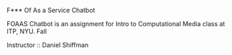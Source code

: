 F*** Of As a Service Chatbot 

FOAAS Chatbot is an assignment for Intro to Computational Media class at ITP, NYU. Fall



Instructor :: Daniel Shiffman
